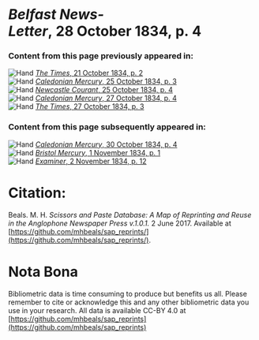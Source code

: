 # *Belfast News-Letter*, 28 October 1834, p. 4  
  
### Content from this page previously appeared in:  
![Hand](http://scissorsandpaste.net/wp-content/uploads/2017/06/smallhandpointer.png) [*The Times*, 21 October 1834, p. 2](https://mhbeals.github.io/sap_html/The-Times/The-Times-21-October-1834-p-2)  
![Hand](http://scissorsandpaste.net/wp-content/uploads/2017/06/smallhandpointer.png) [*Caledonian Mercury*, 25 October 1834, p. 3](https://mhbeals.github.io/sap_html/Caledonian-Mercury/Caledonian-Mercury-25-October-1834-p-3)  
![Hand](http://scissorsandpaste.net/wp-content/uploads/2017/06/smallhandpointer.png) [*Newcastle Courant*, 25 October 1834, p. 4](https://mhbeals.github.io/sap_html/Newcastle-Courant/Newcastle-Courant-25-October-1834-p-4)  
![Hand](http://scissorsandpaste.net/wp-content/uploads/2017/06/smallhandpointer.png) [*Caledonian Mercury*, 27 October 1834, p. 4](https://mhbeals.github.io/sap_html/Caledonian-Mercury/Caledonian-Mercury-27-October-1834-p-4)  
![Hand](http://scissorsandpaste.net/wp-content/uploads/2017/06/smallhandpointer.png) [*The Times*, 27 October 1834, p. 3](https://mhbeals.github.io/sap_html/The-Times/The-Times-27-October-1834-p-3)  
  
### Content from this page subsequently appeared in:  
![Hand](http://scissorsandpaste.net/wp-content/uploads/2017/06/smallhandpointer.png) [*Caledonian Mercury*, 30 October 1834, p. 4](https://mhbeals.github.io/sap_html/Caledonian-Mercury/Caledonian-Mercury-30-October-1834-p-4)  
![Hand](http://scissorsandpaste.net/wp-content/uploads/2017/06/smallhandpointer.png) [*Bristol Mercury*, 1 November 1834, p. 1](https://mhbeals.github.io/sap_html/Bristol-Mercury/Bristol-Mercury-1-November-1834-p-1)  
![Hand](http://scissorsandpaste.net/wp-content/uploads/2017/06/smallhandpointer.png) [*Examiner*, 2 November 1834, p. 12](https://mhbeals.github.io/sap_html/Examiner/Examiner-2-November-1834-p-12)  


# Citation: 

Beals. M. H. *Scissors and Paste Database: A Map of Reprinting and Reuse in the Anglophone Newspaper Press v.1.0.1.* 2 June 2017. Available at [https://github.com/mhbeals/sap_reprints/](https://github.com/mhbeals/sap_reprints/). 

# Nota Bona

Bibliometric data is time consuming to produce but benefits us all. Please remember to cite or acknowledge this and any other bibliometric data you use in your research. All data is available CC-BY 4.0 at [https://github.com/mhbeals/sap_reprints](https://github.com/mhbeals/sap_reprints)